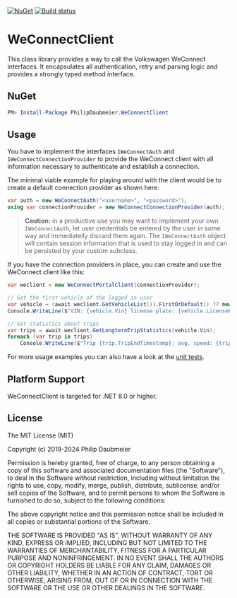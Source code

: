 ﻿[![NuGet](http://img.shields.io/nuget/v/PhilipDaubmeier.WeConnectClient.svg?style=flat-square)](https://www.nuget.org/packages/PhilipDaubmeier.WeConnectClient/)
[![Build status](https://ci.appveyor.com/api/projects/status/mj67oe2c9wfkv2ld/branch/master?svg=true)](https://ci.appveyor.com/project/philipdaubmeier/graphiot/branch/master)

# WeConnectClient

This class library provides a way to call the Volkswagen WeConnect interfaces. It encapsulates all authentication, retry and parsing logic and provides a strongly typed method interface.

## NuGet

```powershell
PM> Install-Package PhilipDaubmeier.WeConnectClient
```

## Usage

You have to implement the interfaces `IWeConnectAuth` and `IWeConnectConnectionProvider` to provide the WeConnect client with all information necessary to authenticate and establish a connection.

The minimal viable example for playing around with the client would be to create a default connection provider as shown here:

```csharp
var auth = new WeConnectAuth("<username>", "<password>");
using var connectionProvider = new WeConnectConnectionProvider(auth);
```

> **Caution:** in a productive use you may want to implement your own `IWeConnectAuth`, let user credentials be entered by the user in some way and immediatelly discard them again. The `IWeConnectAuth` object will contain session information that is used to stay logged in and can be persisted by your custom subclass.

If you have the connection providers in place, you can create and use the WeConnect client like this:

```csharp
var weclient = new WeConnectPortalClient(connectionProvider);

// Get the first vehicle of the logged in user
var vehicle = (await weclient.GetVehicleList()).FirstOrDefault() ?? new();
Console.WriteLine($"VIN: {vehicle.Vin} license plate: {vehicle.LicensePlate}");

// Get statistics about trips
var trips = await weclient.GetLongtermTripStatistics(vehicle.Vin);
foreach (var trip in trips)
    Console.WriteLine($"Trip {trip.TripEndTimestamp}: avg. speed: {trip.AverageSpeedKmph}");
```

For more usage examples you can also have a look at the [unit tests](../../test/WeConnectClient.Tests).

## Platform Support

WeConnectClient is targeted for .NET 8.0 or higher.

## License

The MIT License (MIT)

Copyright (c) 2019-2024 Philip Daubmeier

Permission is hereby granted, free of charge, to any person obtaining a copy
of this software and associated documentation files (the "Software"), to deal
in the Software without restriction, including without limitation the rights
to use, copy, modify, merge, publish, distribute, sublicense, and/or sell
copies of the Software, and to permit persons to whom the Software is
furnished to do so, subject to the following conditions:

The above copyright notice and this permission notice shall be included in all
copies or substantial portions of the Software.

THE SOFTWARE IS PROVIDED "AS IS", WITHOUT WARRANTY OF ANY KIND, EXPRESS OR
IMPLIED, INCLUDING BUT NOT LIMITED TO THE WARRANTIES OF MERCHANTABILITY,
FITNESS FOR A PARTICULAR PURPOSE AND NONINFRINGEMENT. IN NO EVENT SHALL THE
AUTHORS OR COPYRIGHT HOLDERS BE LIABLE FOR ANY CLAIM, DAMAGES OR OTHER
LIABILITY, WHETHER IN AN ACTION OF CONTRACT, TORT OR OTHERWISE, ARISING FROM,
OUT OF OR IN CONNECTION WITH THE SOFTWARE OR THE USE OR OTHER DEALINGS IN THE
SOFTWARE.
